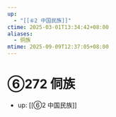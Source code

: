 ```yaml
---
up:
  - "[[⑥2 中国民族]]"
ctime: 2025-03-01T13:34:42+08:00
aliases:
  - 侗族
mtime: 2025-09-09T12:37:05+08:00
---
```


# ⑥272 侗族

- up: [[⑥2 中国民族]]

